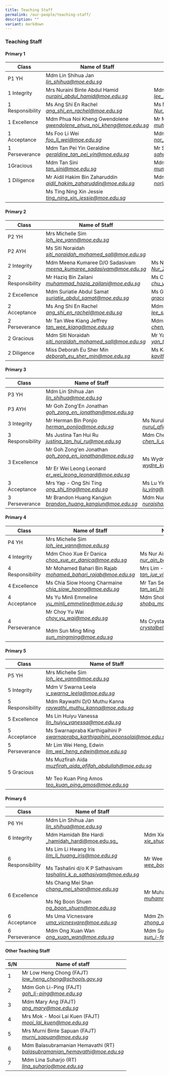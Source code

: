 ```yaml
---
title: Teaching Staff
permalink: /our-people/teaching-staff/
description: ""
variant: markdown
---
```

### Teaching Staff

#### Primary 1



| Class 	| Name of Staff 	| Name of Staff 	|
| -------- | -------- | -------- |
|  P1 YH 	| Mdm Lin Shihua Jan<br>_[lin\_shihua@moe.edu.sg](mailto:lin_shihua@moe.edu.sg)_ 	|  	|
|  1 Integrity 	| Mrs Nuraini Binte Abdul Hamid<br>_[nuraini_abdul_hamid@moe.edu.sg](mailto:nuraini_abdul_hamid@moe.edu.sg)_ 	|  Mdm Lee Siew Teng<br>_[lee_siew_teng@moe.edu.sg](mailto:lee_siew_teng@moe.edu.sg)_|
| 1 Responsibility 	|  Ms Ang Shi En Rachel<br>_[ang_shi_en_rachel@moe.edu.sg](mailto:ang_shi_en_rachel@moe.edu.sg)_ | Ms Nur Zulaikha Binte Mohamed Rohaidzat<br>_[Nur_Zulaikha_Mohamed_Rohaidzat@moe.edu.sg](mailto:Nur_Zulaikha_Mohamed_Rohaidzat@moe.edu.sg)_ |
|  1 Excellence 	|   Mdm Phua Noi Kheng Gwendolene<br>_[gwendolene_phua_noi_kheng@moe.edu.sg](mailto:gwendolene_phua_noi_kheng@moe.edu.sg)_ | Mr Muhammad Syahriel <br>_[muhammad_syahriel_sukar@moe.edu.sg](mailto:muhammad_syahriel_sukar@moe.edu.sg)_ |
|  1 Acceptance 	| Ms Foo Li Wei<br>_[foo_li_wei@moe.edu.sg](mailto:foo_li_wei@moe.edu.sg)_   	|  Mdm Nor Hidayah Bte Abdul Rahman <br>_[nor_hidayah_abdul_rahman@moe.edu.sg](mailto:nor_hidayah_abdul_rahman@moe.edu.sg)_ 	|
|  1 Perseverance 	| Mdm Tan Pei Yin Geraldine<br>_[geraldine_tan_pei_yin@moe.edu.sg](mailto:geraldine_tan_pei_yin@moe.edu.sg)_ 	| Mr Saharudin B Osman<br>_[saharudin_b_osman@moe.edu.sg](mailto:saharudin_b_osman@moe.edu.sg)_ 	|
|  1Gracious 	| Mdm Tan Sini<br>_[tan_sini@moe.edu.sg](mailto:tan_sini@moe.edu.sg)_ 	| Mdm Muneera Bte Abu Bakar<br>_[muneera_abu_bakar@moe.edu.sg](mailto:muneera_abu_bakar@moe.edu.sg)_ 	| 
|  1 Diligence 	| Mr Aidil Hakim Bin Zaharuddin<br>_[aidil_hakim_zaharuddin@moe.edu.sg](mailto:aidil_hakim_zaharuddin@moe.edu.sg)_   	| Mdm Norlila Bte Abdul Ghani<br>_[norlila_abdul_ghani@moe.edu.sg](mailto:norlila_abdul_ghani@moe.edu.sg)_|
| | Ms Ting Ning Xin Jessie<br>_[ting_ning_xin_jessie@moe.edu.sg](mailto:ting_ning_xin_jessie@moe.edu.sg)_   	| |


#### Primary 2


| Class 	| Name of Staff 	| Name of Staff 	|
| -------- | -------- | -------- |
| P2 YH 	| Mrs Michelle Sim<br>_[loh_jee_yann@moe.edu.sg](mailto:loh_jee_yann@moe.edu.sg)_<br> 	|  	|
| P2 AYH 	| Ms Siti Noraidah <br>_[siti_noraidah_mohamed_sall@moe.edu.sg](mailto:siti_noraidah_mohamed_sall@moe.edu.sg)_<br> 	|  	|
| 2 Integrity  	| Mdm Meena Kumaree D/O Sadasivam<br>_[meena_kumaree_sadasivam@moe.edu.sg](mailto:meena_kumaree_sadasivam@moe.edu.sg)_ 	| Ms Nur Zulaikha Binte Mohamed Rohaidzat<br>_[Nur_Zulaikha_Mohamed_Rohaidzat@moe.edu.sg](mailto:Nur_Zulaikha_Mohamed_Rohaidzat@moe.edu.sg)_ |
| 2 Responsibility 	| Mr Haziq Bin Zailani<br>_[muhammad_haziq_zailani@moe.edu.sg](mailto:muhammad_haziq_zailani@moe.edu.sg)_ 	| Ms Chu Yun Li Lynnette<br>_[chu_yun_li_lynnette@moe.edu.sg](mailto:chu_yun_li_lynnette@moe.edu.sg)_  	|
|  2 Excellence 	| Mdm Suriatie Abdul Samat<br>_[suriatie_abdul_samat@moe.edu.sg](mailto:suriatie_abdul_samat@moe.edu.sg)_ 	| Ms Grace Tan<br>_[grace_tan@moe.edu.sg](mailto:grace_tan@moe.edu.sg)_ 	|
|  2 Acceptance 	|  Ms Ang Shi En Rachel<br>_[ang_shi_en_rachel@moe.edu.sg](mailto:ang_shi_en_rachel@moe.edu.sg)_   	| Mdm Lee Siew Teng<br>_[lee_siew_teng@moe.edu.sg](mailto:lee_siew_teng@moe.edu.sg)_ |
|  2 Perseverance 	| Mr Tan Wee Kiang Jeffrey<br>_[tan_wee_kiang@moe.edu.sg](mailto:tan_wee_kiang@moe.edu.sg)_ 	| Mdm Chen Xiang<br>_[chen_xiang@moe.edu.sg](mailto:chen_xiang@moe.edu.sg)_ 	|
|  2 Gracious 	| Mdm Siti Noraidah <br>_[siti_noraidah_mohamed_sall@moe.edu.sg](mailto:siti_noraidah_mohamed_sall@moe.edu.sg)_	| Mr Yan Teck Whye<br>_[yan_teck_whye@moe.edu.sg](mailto:yan_teck_whye@moe.edu.sg)_  	|
|  2 Diligence  	| Miss Deborah Eu Sher Min<br>_[deborah\_eu\_sher\_min@moe.edu.sg](mailto:deborah_eu_sher_min@moe.edu.sg)_ 	|  Ms Kavitha Soundarapandian<br>_[kavitha_soundarapandian@moe.edu.sg](mailto:kavitha_soundarapandian@moe.edu.sg)_  	|

#### Primary 3

| Class 	| Name of Staff 	| Name of Staff 	|
| -------- | -------- | -------- |
| P3 YH 	| Mdm Lin Shihua Jan<br>_[lin_shihua@moe.edu.sg](mailto:lin_shihua@moe.edu.sg)_   	| <br>  	|
| P3 AYH 	| Mr Goh Zong'En Jonathan<br>_[goh_zong_en_jonathan@moe.edu.sg](mailto:goh_zong_en_jonathan@moe.edu.sg)_   	| <br>  	|
|  3 Integrity 	| Mr Herman Bin Ponjio<br>_[herman_ponijo@moe.edu.sg](mailto:herman_ponijo@moe.edu.sg)_ 	| Ms Nurul Afiqah Binte Sulaiman<br>_[nurul_afiqah_sulaiman@moe.edu.sg](mailto:nurul_afiqah_sulaiman@moe.edu.sg)_ 	|	|
| 3 Responsibility 	| Ms Justina Tan Hui Ru<br>_[justina_tan_hui_ru@moe.edu.sg](mailto:justina_tan_hui_ru@moe.edu.sg)_  	| Mdm Chen Liqin<br>_[chen_li_qin@moe.edu.sg](mailto:chen_li_qin@moe.edu.sg)_   	|
|    3 Excellence 	| Mr Goh Zong'en Jonathan<br>_[goh_zong_en_jonathan@moe.edu.sg](mailto:goh_zong_en_jonathan@moe.edu.sg)_ 	<br><br>Mr Er Wei Leong Leonard<br>_[er_wei_leong_leonard@moe.edu.sg](mailto:er_wei_leong_leonard@moe.edu.sg)_| Ms Wydre Kwek Wei Ting<br>_[wydre_kwek_wei_ting@moe.edu.sg](mailto:wydre_kwek_wei_ting@moe.edu.sg)_ 	|
|  3 Acceptance 	| Mrs Yap - Ong Shi Ting<br>_[ong_shi_ting@moe.edu.sg](mailto:ong_shi_ting@moe.edu.sg)_ 	| Ms Lu Ying<br>_[lu_ying@moe.edu.sg](mailto:lu_ying@moe.edu.sg)_ 	|
|   3 Perseverance 	| Mr Brandon Huang Kangjun<br>_[brandon_huang_kangjun@moe.edu.sg](mailto:brandon_huang_kangjun@moe.edu.sg)_ 	|  Mdm Nuraishah Jamal <br>_[nuraishah_jamal@moe.edu.sg](mailto:nuraishah_jamal@moe.edu.sg)_ 	|

#### Primary 4

| Class 	| Name of Staff 	| Name of Staff 	|
| -------- | -------- | -------- |
| P4 YH 	| Mrs Michelle Sim<br>_[loh_jee_yann@moe.edu.sg](mailto:loh_jee_yann@moe.edu.sg)_ 	|  	|
|  4 Integrity 	| Mdm Choo Xue Er Danica<br> _[choo_xue_er_danica@moe.edu.sg](mailto:choo_xue_er_danica@moe.edu.sg)_  	| Ms Nur Ain Binti Borhan<br>_[nur_ain_borhan@moe.edu.sg](mailto:nur_ain_borhan@moe.edu.sg)_ 	|
| 4 Responsibility 	| Mr Mohamed Bahari Bin Rajab<br>_[mohamed_bahari_rajab@moe.edu.sg](mailto:mohamed_bahari_rajab@moe.edu.sg)_	| Mrs Lim - Tan Jue Ying <br>_[tan_jue_ying@moe.edu.sg](mailto:tan_jue_ying@moe.edu.sg)_<br> 	|
|    4 Excellence 	| Ms Chia Siow Hoong Charmaine<br>_[chia_siow_hoong@moe.edu.sg](mailto:chia_siow_hoong@moe.edu.sg)_ 	| Mr Tan Sei Hiong<br>_[tan_sei_hiong@moe.edu.sg](mailto:tan_sei_hiong@moe.edu.sg)_ 	|
|   4 Acceptance 	| Ms Yu Minli Emmeline<br>_[yu_minli_emmeline@moe.edu.sg](mailto:yu_minli_emmeline@moe.edu.sg)_  	| Mdm Shoba D/O Mohan<br>_[shoba_mohan@moe.edu.sg](mailto:shoba_mohan@moe.edu.sg)_ 	|
|   4 Perseverance 	| Mr Choy Yu Wai<br>_[choy_yu_wai@moe.edu.sg](mailto:choy_yu_wai@moe.edu.sg)_<br><br>Mdm Sun Ming Ming<br>_[sun_mingming@moe.edu.sg](mailto:sun_mingming@moe.edu.sg)_   	| Ms Crystalbelle Chang<br>_[crystalbelle_chang@moe.edu.sg](mailto:crystalbelle_chang@moe.edu.sg)_ 	|


#### Primary 5

| Class 	| Name of Staff 	| Name of Staff 	|
| -------- | -------- | -------- |
| P5 YH 	| Mrs Michelle Sim<br>_[loh_jee_yann@moe.edu.sg](mailto:loh_jee_yann@moe.edu.sg)_    	|  	|
| 5 Integrity  	| Mdm V Swarna Leela<br>_[v_swarna_leela@moe.edu.sg](mailto:v_swarna_leela@moe.edu.sg)_ 	| Mr Tan Weifeng Benny<br>_[tan_weifeng_benny@moe.edu.sg](mailto:tan_weifeng_benny@moe.edu.sg)_  	|
| 5 Responsibility 	| Mdm Raywathi D/O Muthu Kanna<br>_[raywathi_muthu_kanna@moe.edu.sg](mailto:raywathi_muthu_kanna@moe.edu.sg)_ 	| Mr Chen Xianghao Keith<br>_[chen_xianghao@moe.edu.sg](mailto:chen_xianghao@moe.edu.sg)_ 	|
| 5 Excellence  	| Ms Lin Huiyu Vanessa<br>_[lin_huiyu_vanessa@moe.edu.sg](mailto:lin_huiyu_vanessa@moe.edu.sg)_ 	|  Mr Syed Imran Bin Jamaluddin<br>_[syed_imran_jamaludin@moe.edu.sg](mailto:syed_imran_jamaludin@moe.edu.sg)_ 	|
|    5 Acceptance 	| Ms Swarnapraba Karthigaihini P<br>_[swarnapraba_karthigaihini_poonsolai@moe.edu.sg](mailto:swarnapraba_karthigaihini_poonsolai@moe.edu.sg)_  	| Ms Lee Hon Choo<br>_[lee_hon_choo@moe.edu.sg](mailto:lee_hon_choo@moe.edu.sg)_ 
|     5 Perseverance 	| Mr Lim Wei Heng, Edwin <br>_[lim_wei_heng_edwin@moe.edu.sg](mailto:lim_wei_heng_edwin@moe.edu.sg)_ 	| Ms Lim Ai Ying Angie<br>_[lim_ai_ying@moe.edu.sg](mailto:lim_ai_ying@moe.edu.sg)_  	|
5 Gracious 	| Ms Muzfirah Aida <br>_[muzfirah_aida_afifah_abdullah@moe.edu.sg ](mailto:muzfirah_aida_afifah_abdullah@moe.edu.sg )_<br><br> Mr Teo Kuan Ping Amos <br>_[teo_kuan_ping_amos@moe.edu.sg ](mailto:teo_kuan_ping_amos@moe.edu.sg )_ 	| Ms See Toh Jie Min<br>_[see_toh_jie_min@moe.edu.sg](mailto:see_toh_jie_min@moe.edu.sg)_  	|

#### Primary 6

| Class 	| Name of Staff 	| Name of Staff 	|
| -------- | -------- | -------- |
| P6 YH 	| Mdm Lin Shihua Jan<br>_[lin_shihua@moe.edu.sg](mailto:lin_shihua@moe.edu.sg)_    	|   	|
|  6 Integrity 	| Mdm Hamidah Bte Hardi<br>[_hamidah_hardi@moe.edu.sg_](mailto:hamidah_hardi@moe.edu.sg) 	| Mdm Xie Shuang<br>_[xie_shuang@moe.edu.sg](mailto:xie_shuang@moe.edu.sg)_   	|
|  6 Responsibility 	|     Ms Lim Li Hwang Iris<br>_[lim_li_huang_iris@moe.edu.sg](mailto:lim_li_huang_iris@moe.edu.sg)_<br><br> Ms Tashalini d/o K P Sathasivam<br>_[tashalini_k_p_sathasivam@moe.edu.sg](mailto:tashalini_k_p_sathasivam@moe.edu.sg)_ 	| Mr Wee Boon Nee<br>_[wee_boon_nee@moe.edu.sg](mailto:wee_boon_nee@moe.edu.sg)_ 	|
|     6 Excellence 	| Ms Chang Mei Shan<br>_[chang_mei_shan@moe.edu.sg](mailto:chang_mei_shan@moe.edu.sg)_<br><br> Ms Ng Boon Shuen<br>_[ng_boon_shuen@moe.edu.sg](mailto:ng_boon_shuen@moe.edu.sg)_ 	| Mr Muhammad Syahriel <br>_[muhammad_syahriel_sukar@moe.edu.sg](mailto:muhammad_syahriel_sukar@moe.edu.sg)_ 	|
|  6 Acceptance 	| Ms Uma Vicnesvare<br>_[uma_vicnesvare@moe.edu.sg](mailto:uma_vicnesvare@moe.edu.sg)_ 	| Mdm Zhong Dan<br>_[zhong_dan@moe.edu.sg ](mailto:zhong_dan@moe.edu.sg )_  	|
| 6 Perseverance 	| Mdm Ong Xuan Wan<br>_[ong_xuan_wan@moe.edu.sg ](mailto:ong_xuan_wan@moe.edu.sg )_ 	| Mdm Sun I - Feng<br>_[sun_i-feng@moe.edu.sg ](mailto:sun_i-feng@moe.edu.sg )_ 	|

#### Other Teaching Staff

| S/N 	| Name of staff 	|
| -------- | -------- |
| 1 	| Mr Low Heng Chong (FAJT)<br>_[low\_heng\_chong@schools.gov.sg](mailto:low_heng_chong@schools.gov.sg)_	|
| 2 	| Mdm Goh Li-Ping (FAJT) <br>_[goh\_li-ping@moe.edu.sg](mailto:goh_li-ping@moe.edu.sg)_  	|
| 3 	| Mdm Mary Ang (FAJT) <br>_[ang\_mary@moe.edu.sg](mailto:ang_mary@moe.edu.sg)_ 	|
| 4 	|  Mrs Mok - Mooi Lai Kuen (FAJT)<br>_[mooi\_lai\_kuen@moe.edu.sg](mailto:mooi_lai_kuen@moe.edu.sg)_ 	|
|  5 	|  Mrs Murni Binte Sapuan (FAJT) <br>_[murni\_sapuan@moe.edu.sg](mailto:murni_sapuan@moe.edu.sg)_  	|
|  6 	| Mdm Balasubramanian Hemavathi (RT)<br> _[balasubramanian\_hemavathi@moe.edu.sg](mailto:balasubramanian_hemavathi@moe.edu.sg)_    	|
|  7 	|  Mdm Lina Suharjo (RT)<br>_[lina\_suharjo@moe.edu.sg](mailto:lina_suharjo@moe.edu.sg)_  	|